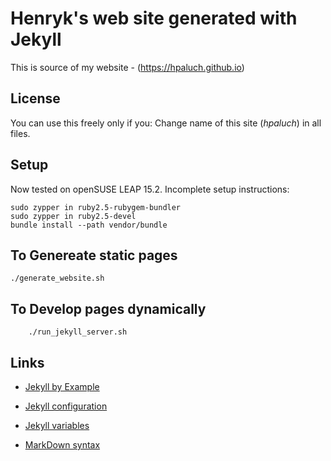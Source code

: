 # Henryk's web site generated with Jekyll
This is source of my website - (https://hpaluch.github.io)

## License
You can use this freely only if you: Change name of this site (*hpaluch*) in all files.

## Setup

Now tested on openSUSE LEAP 15.2. Incomplete setup instructions:

```shell
sudo zypper in ruby2.5-rubygem-bundler
sudo zypper in ruby2.5-devel
bundle install --path vendor/bundle
```

## To Genereate static pages

```shell
./generate_website.sh
```

## To Develop pages dynamically

```shell
	./run_jekyll_server.sh
```

## Links

*	[Jekyll by Example](http://www.andrewmunsell.com/tutorials/jekyll-by-example/index.html)

*	[Jekyll configuration](http://jekyllrb.com/docs/configuration/)

*	[Jekyll variables](http://jekyllrb.com/docs/variables/)

*	[MarkDown syntax](http://daringfireball.net/projects/markdown/syntax)

